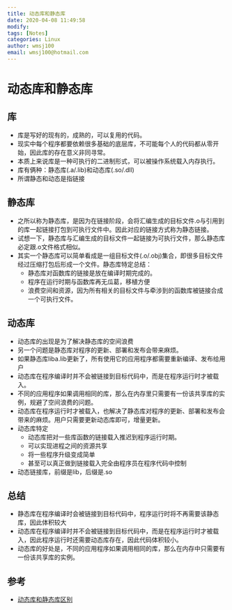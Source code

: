 ```yaml
---
title: 动态库和静态库
date: 2020-04-08 11:49:58
modify: 
tags: [Notes]
categories: Linux
author: wmsj100
email: wmsj100@hotmail.com
---
```


# 动态库和静态库

## 库

- 库是写好的现有的，成熟的，可以复用的代码。
- 现实中每个程序都要依赖很多基础的底层库，不可能每个人的代码都从零开始，因此库的存在意义非同寻常。
- 本质上来说库是一种可执行的二进制形式，可以被操作系统载入内存执行。
- 库有俩种：静态库(.a/.lib)和动态库(.so/.dll)
- 所谓静态和动态是指链接

## 静态库

- 之所以称为静态库，是因为在链接阶段，会将汇编生成的目标文件.o与引用到的库一起链接打包到可执行文件中。因此对应的链接方式称为静态链接。
- 试想一下，静态库与汇编生成的目标文件一起链接为可执行文件，那么静态库必定跟.o文件格式相似。
- 其实一个静态库可以简单看成是一组目标文件(.o/.obj)集合，即很多目标文件经过压缩打包后形成一个文件。静态库特定总结：
	- 静态库对函数库的链接是放在编译时期完成的。
	- 程序在运行时期与函数库再无瓜葛，移植方便
	- 浪费空间和资源，因为所有相关的目标文件与牵涉到的函数库被链接合成一个可执行文件。

## 动态库

- 动态库的出现是为了解决静态库的空间浪费
- 另一个问题是静态库对程序的更新、部署和发布会带来麻烦。
- 如果静态库liba.lib更新了，所有使用它的应用程序都需要重新编译、发布给用户
- 动态库在程序编译时并不会被链接到目标代码中，而是在程序运行时才被载入。
- 不同的应用程序如果调用相同的库，那么在内存里只需要有一份该共享库的实例，规避了空间浪费的问题。
- 动态库在程序运行时才被载入，也解决了静态库对程序的更新、部署和发布会带来的麻烦。用户只需要更新动态库即可，增量更新。
- 动态库特定
	- 动态库把对一些库函数的链接载入推迟到程序运行时期。
	- 可以实现进程之间的资源共享
	- 将一些程序升级变成简单
	- 甚至可以真正做到链接载入完全由程序员在程序代码中控制
- 动态链接库，前缀是lib，后缀是.so

## 总结

- 静态库在程序编译时会被链接到目标代码中，程序运行时将不再需要该静态库，因此体积较大
- 动态库在程序编译时并不会被链接到目标代码中，而是在程序运行时才被载入，因此程序运行时还需要动态库存在，因此代码体积较小。
- 动态库的好处是，不同的应用程序如果调用相同的库，那么在内存中只需要有一份该共享库的实例。

## 参考

- [动态库和静态库区别](https://www.cnblogs.com/skynet/p/3372855.html)
